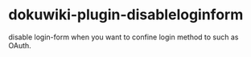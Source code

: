 # dokuwiki-plugin-disableloginform
disable login-form when you want to confine login method to such as OAuth.
